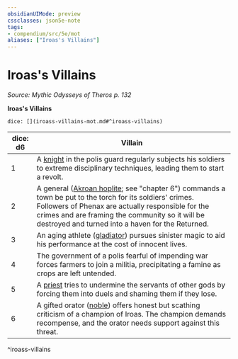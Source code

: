 ```yaml
---
obsidianUIMode: preview
cssclasses: json5e-note
tags:
- compendium/src/5e/mot
aliases: ["Iroas's Villains"]
---
```

# Iroas's Villains
*Source: Mythic Odysseys of Theros p. 132* 

**Iroas's Villains**

`dice: [](iroass-villains-mot.md#^iroass-villains)`

| dice: d6 | Villain |
|----------|---------|
| 1 | A [knight](/2-Mechanics/CLI/bestiary/humanoid/knight.md) in the polis guard regularly subjects his soldiers to extreme disciplinary techniques, leading them to start a revolt. |
| 2 | A general ([Akroan hoplite](/2-Mechanics/CLI/bestiary/humanoid/akroan-hoplite-mot.md); see "chapter 6") commands a town be put to the torch for its soldiers' crimes. Followers of Phenax are actually responsible for the crimes and are framing the community so it will be destroyed and turned into a haven for the Returned. |
| 3 | An aging athlete ([gladiator](/2-Mechanics/CLI/bestiary/humanoid/gladiator.md)) pursues sinister magic to aid his performance at the cost of innocent lives. |
| 4 | The government of a polis fearful of impending war forces farmers to join a militia, precipitating a famine as crops are left untended. |
| 5 | A [priest](/2-Mechanics/CLI/bestiary/humanoid/priest.md) tries to undermine the servants of other gods by forcing them into duels and shaming them if they lose. |
| 6 | A gifted orator ([noble](/2-Mechanics/CLI/bestiary/humanoid/noble.md)) offers honest but scathing criticism of a champion of Iroas. The champion demands recompense, and the orator needs support against this threat. |
^iroass-villains